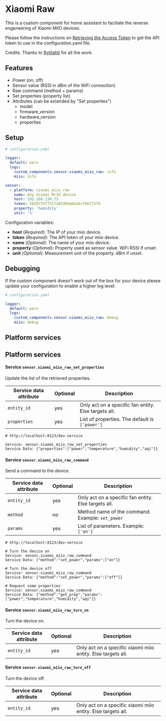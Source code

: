 # Xiaomi Raw

This is a custom component for home assistant to faciliate the reverse engeneering of Xiaomi MiIO devices.

Please follow the instructions on [Retrieving the Access Token](https://home-assistant.io/components/xiaomi/#retrieving-the-access-token) to get the API token to use in the configuration.yaml file.

Credits: Thanks to [Rytilahti](https://github.com/rytilahti/python-miio) for all the work.

## Features

* Power (on, off)
* Sensor value (RSSI in dBm of the WiFi connection)
* Raw command (method + params)
* Set properties (property list)
* Attributes (can be extended by "Set properties")
  - model
  - firmware_version
  - hardware_version
  - properties

## Setup

```yaml
# configuration.yaml

logger:
  default: warn
  logs:
    custom_components.sensor.xiaomi_miio_raw: info
    miio: info

sensor:
  - platform: xiaomi_miio_raw
    name: Any Xiaomi MiIO device
    host: 192.168.130.73
    token: 56197337f51f287d69a8a16cf0677379
    property: 'humidity'
    unit: '%'
```

Configuration variables:
- **host** (*Required*): The IP of your miio device.
- **token** (*Required*): The API token of your miio device.
- **name** (*Optional*): The name of your miio device.
- **property** (*Optional*): Property used as sensor value. WiFi RSSI if unset.
- **unit** (*Optional*): Measurement unit of the property. dBm if unset.

## Debugging

If the custom component doesn't work out of the box for your device please update your configuration to enable a higher log level:

```yaml
# configuration.yaml

logger:
  default: warn
  logs:
    custom_components.sensor.xiaomi_miio_raw: debug
    miio: debug
```

## Platform services

## Platform services

#### Service `sensor.xiaomi_miio_raw_set_properties`

Update the list of the retrieved properties.

| Service data attribute    | Optional | Description                                                                |
|---------------------------|----------|----------------------------------------------------------------------------|
| `entity_id`               |      yes | Only act on a specific fan entity. Else targets all.                       |
| `properties`              |      yes | List of properties. The default is `['power']`                             |


```
# http://localhost:8123/dev-service

Service: sensor.xiaomi_miio_raw_set_properties
Service Data: {"properties":["power","temperature","humidity","aqi"]}
```

#### Service `sensor.xiaomi_miio_raw_command`

Send a command to the device.

| Service data attribute    | Optional | Description                                                                |
|---------------------------|----------|----------------------------------------------------------------------------|
| `entity_id`               |      yes | Only act on a specific fan entity. Else targets all.                       |
| `method`                  |       no | Method name of the command. Example: `set_power`                           |
| `params`                  |      yes | List of parameters. Example: `['on']`                                      |


```
# http://localhost:8123/dev-service

# Turn the device on
Service: sensor.xiaomi_miio_raw_command
Service Data: {"method":"set_power","params":["on"]}

# Turn the device off
Service: sensor.xiaomi_miio_raw_command
Service Data: {"method":"set_power","params":["off"]}

# Request some properties
Service: sensor.xiaomi_miio_raw_command
Service Data: {"method":"get_prop","params":["power","temperature","humidity","aqi"]}
```

#### Service `sensor.xiaomi_miio_raw_turn_on`

Turn the device on.

| Service data attribute    | Optional | Description                                                          |
|---------------------------|----------|----------------------------------------------------------------------|
| `entity_id`               |      yes | Only act on a specific xiaomi miio entity. Else targets all.         |

#### Service `sensor.xiaomi_miio_raw_turn_off`

Turn the device off.

| Service data attribute    | Optional | Description                                                          |
|---------------------------|----------|----------------------------------------------------------------------|
| `entity_id`               |      yes | Only act on a specific xiaomi miio entity. Else targets all.         |


